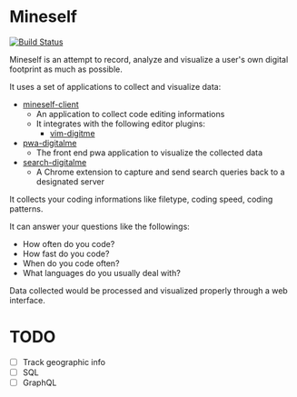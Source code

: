 # Mineself

[![Build Status](https://travis-ci.com/DingDean/Mineself.svg?branch=master)](https://travis-ci.com/DingDean/Mineself)

Mineself is an attempt to record, analyze and visualize a user's own digital footprint as much as possible.

It uses a set of applications to collect and visualize data:

* [mineself-client](https://github.com/DingDean/mineself-client)
  - An application to collect code editing informations
  - It integrates with the following editor plugins:
    * [vim-digitme](https://github.com/DingDean/vim-digitme)
* [pwa-digitalme](https://github.com/DingDean/pwa-digitalme)
  - The front end pwa application to visualize the collected data
* [search-digitalme](https://github.com/DingDean/search-digitalme)
  - A Chrome extension to capture and send search queries back to a designated server

It collects your coding informations like filetype, coding speed, coding 
patterns. 

It can answer your questions like the followings:

- How often do you code?
- How fast do you code?
- When do you code often?
- What languages do you usually deal with?

Data collected would be processed and visualized properly through a web
 interface.

# TODO

- [ ] Track geographic info
- [ ] SQL
- [ ] GraphQL

